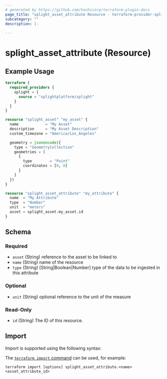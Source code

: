 ```yaml
---
# generated by https://github.com/hashicorp/terraform-plugin-docs
page_title: "splight_asset_attribute Resource - terraform-provider-splight"
subcategory: ""
description: |-
  
---
```


# splight_asset_attribute (Resource)



## Example Usage

```terraform
terraform {
  required_providers {
    splight = {
      source = "splightplatform/splight"
    }
  }
}

resource "splight_asset" "my_asset" {
  name            = "My Asset"
  description     = "My Asset Description"
  custom_timezone = "America/Los_Angeles"

  geometry = jsonencode({
    type = "GeometryCollection"
    geometries = [
      {
        type        = "Point"
        coordinates = [0, 0]
      }
    ]
  })
}

resource "splight_asset_attribute" "my_attribute" {
  name  = "My Attribute"
  type  = "Number"
  unit  = "meters"
  asset = splight_asset.my_asset.id
}
```

<!-- schema generated by tfplugindocs -->
## Schema

### Required

- `asset` (String) reference to the asset to be linked to
- `name` (String) name of the resource
- `type` (String) [String|Boolean|Number] type of the data to be ingested in this attribute

### Optional

- `unit` (String) optional reference to the unit of the measure

### Read-Only

- `id` (String) The ID of this resource.

## Import

Import is supported using the following syntax:

The [`terraform import` command](https://developer.hashicorp.com/terraform/cli/commands/import) can be used, for example:

```shell
terraform import [options] splight_asset_attribute.<name> <asset_attribute_id>
```
